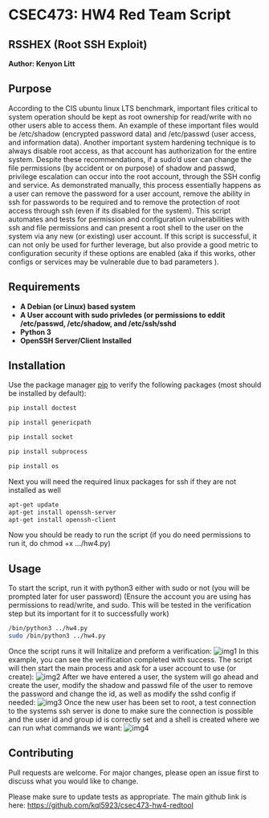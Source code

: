 # CSEC473: HW4 Red Team Script



<h2 style="text-align:left;"><span style="float:center;">RSSHEX (Root SSH Exploit) </span>
</h2>

**Author: Kenyon Litt**

## Purpose
According to the CIS ubuntu linux LTS benchmark, important files critical to system operation should be kept as root ownership for read/write with no other users able to access them. An example of these important files would be /etc/shadow (encrypted password data) and /etc/passwd (user access, and information data). Another important system hardening technique is to always disable root access, as that account has authorization for the entire system. Despite these recommendations, if a sudo’d user can change the file permissions (by accident or on purpose) of shadow and passwd, privilege escalation can occur into the root account, through the SSH config and service. As demonstrated manually, this process essentially happens as a user can remove the password for a user account, remove the ability in ssh for passwords to be required and to remove the protection of root access through ssh (even if its disabled for the system). This script automates and tests for permission and configuration vulnerabilities with ssh and file permissions and can present a root shell to the user on the system via any new (or existing) user account. If this script is successful, it can not only be used for further leverage, but also provide a good metric to configuration security if these options are enabled (aka if this works, other configs or services may be vulnerable due to bad parameters ). 
## Requirements
- **A Debian (or Linux) based system**
- **A User account with sudo privledes (or permissions to eddit /etc/passwd, /etc/shadow, and /etc/ssh/sshd**
- **Python 3**
- **OpenSSH Server/Client Installed**
## Installation

Use the package manager [pip](https://pip.pypa.io/en/stable/) to verify the following packages (most should be installed by default):

```bash
pip install doctest
```
```bash
pip install genericpath
```
```bash
pip install socket
```
```bash
pip install subprocess
```
```bash
pip install os
```

Next you will need the required linux packages for ssh if they are not installed as well

```bash
apt-get update
apt-get install openssh-server
apt-get install openssh-client
```

Now you should be ready to run the script (if you do need permissions to run it, do chmod +x .../hw4.py)

## Usage
To start the script, run it with python3 either with sudo or not (you will be prompted later for user password)
(Ensure the account you are using has permissions to read/write, and sudo. This will be tested in the verification step but its important for it to successfully work)
```bash
/bin/python3 ../hw4.py
sudo /bin/python3 ../hw4.py
```
Once the script runs it will Initalize and preform a verification:
![img1](https://i.gyazo.com/3de175aff626150e558606c0a1f5c25c.png)
In this example, you can see the verification completed with success. The script will then start the main process and ask for a user account to use (or create):
![img2](https://i.gyazo.com/e3acad86071cc23ecd0c20d5026ce42a.png)
After we have entered a user, the system will go ahead and create the user, modify the shadow and passwd file of the user to remove the password and change the id, as well as modify the sshd config if needed:
![img3](https://i.gyazo.com/ef4c00f4475fa0c11ec006e253158bc4.png)
Once the new user has been set to root, a test connection to the systems ssh server is done to make sure the connection is possible and the user id and group id is correctly set and a shell is created where we can run what commands we want:
![img4](https://i.gyazo.com/6fa4af6c4c7b40978d0fa4ea5ec35c98.png)

## Contributing
Pull requests are welcome. For major changes, please open an issue first to discuss what you would like to change.

Please make sure to update tests as appropriate.
The main github link is here: https://github.com/kql5923/csec473-hw4-redtool

